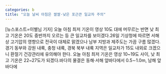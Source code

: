 ```yaml
---
categories: b
title: "오늘 날씨 아침은 쌀쌀·낮은 포근큰 일교차 주의"
---
```

[뉴스포스트=이별님 기자] 오늘 아침 최저 기온이 영상 10도 대에 머무르는 반면 낮 최고 기온은 20도 중반까지 오르는 등 큰 일교차를 보이겠다.26일 기상청에 따르면 서해상 고기압의 영향으로 전국이 대체로 맑겠으나 남부 지방과 제주도는 가끔 구름 많겠다.경기 동부와 강원 내륙, 충청 내륙, 경북 북부 내륙 지역은 일교차가 15도 내외로 크겠으니 환절기 건강관리에 유의해야 한다. 오늘 아침 최저 기온은 영상 10~19도 사이, 낮 최고 기온은 22~27도가 되겠다.바다의 물결은 동해·서해 앞바다에서 0.5∼1.0m, 남해 앞바다에